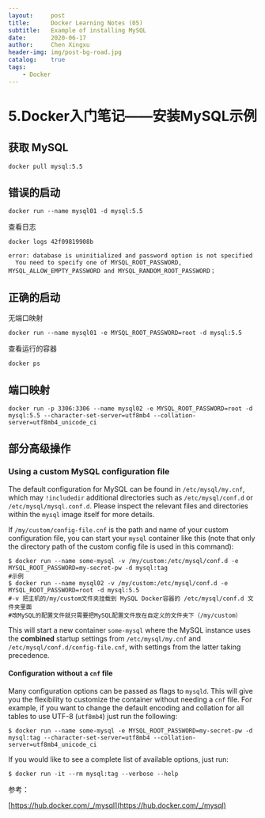 ```yaml
---
layout:     post
title:      Docker Learning Notes (05)
subtitle:   Example of installing MySQL
date:       2020-06-17
author:     Chen Xingxu
header-img: img/post-bg-road.jpg
catalog:    true
tags:
    - Docker
---
```


# 5.Docker入门笔记——安装MySQL示例

## 获取 MySQL

```shell
docker pull mysql:5.5
```

## 错误的启动

```shell
docker run --name mysql01 -d mysql:5.5
```

查看日志

```shell
docker logs 42f09819908b
```

```
error: database is uninitialized and password option is not specified 
  You need to specify one of MYSQL_ROOT_PASSWORD, MYSQL_ALLOW_EMPTY_PASSWORD and MYSQL_RANDOM_ROOT_PASSWORD；
```

## 正确的启动

无端口映射

```shell
docker run --name mysql01 -e MYSQL_ROOT_PASSWORD=root -d mysql:5.5
```

查看运行的容器

```shell
docker ps
```

## 端口映射

```shell
docker run -p 3306:3306 --name mysql02 -e MYSQL_ROOT_PASSWORD=root -d mysql:5.5 --character-set-server=utf8mb4 --collation-server=utf8mb4_unicode_ci
```

## 部分高级操作

### Using a custom MySQL configuration file

The default configuration for MySQL can be found in `/etc/mysql/my.cnf`, which may `!includedir` additional directories such as `/etc/mysql/conf.d` or `/etc/mysql/mysql.conf.d`. Please inspect the relevant files and directories within the `mysql` image itself for more details.

If `/my/custom/config-file.cnf` is the path and name of your custom configuration file, you can start your `mysql` container like this (note that only the directory path of the custom config file is used in this command):

```shell
$ docker run --name some-mysql -v /my/custom:/etc/mysql/conf.d -e MYSQL_ROOT_PASSWORD=my-secret-pw -d mysql:tag
#示例
$ docker run --name mysql02 -v /my/custom:/etc/mysql/conf.d -e MYSQL_ROOT_PASSWORD=root -d mysql:5.5
#-v 把主机的/my/custom文件夹挂载到 MySQL Docker容器的 /etc/mysql/conf.d 文件夹里面
#改MySQL的配置文件就只需要把MySQL配置文件放在自定义的文件夹下（/my/custom）
```

This will start a new container `some-mysql` where the MySQL instance uses the **combined** startup settings from `/etc/mysql/my.cnf` and `/etc/mysql/conf.d/config-file.cnf`, with settings from the latter taking precedence.

#### Configuration without a `cnf` file

Many configuration options can be passed as flags to `mysqld`. This will give you the flexibility to customize the container without needing a `cnf` file. For example, if you want to change the default encoding and collation for all tables to use UTF-8 (`utf8mb4`) just run the following:

```
$ docker run --name some-mysql -e MYSQL_ROOT_PASSWORD=my-secret-pw -d mysql:tag --character-set-server=utf8mb4 --collation-server=utf8mb4_unicode_ci
```

If you would like to see a complete list of available options, just run:

```
$ docker run -it --rm mysql:tag --verbose --help
```

参考：

[https://hub.docker.com/_/mysql](https://hub.docker.com/_/mysql)